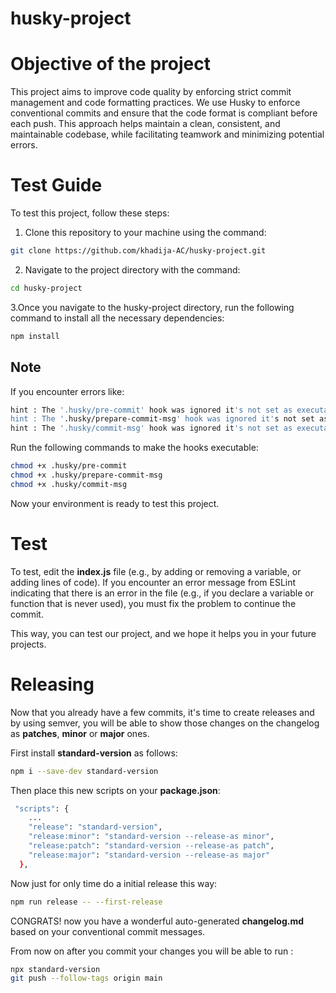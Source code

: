 # husky-project

# Objective of the project

This project aims to improve code quality by enforcing strict commit management and code formatting practices. We use Husky to enforce conventional commits and ensure that the code format is compliant before each push. This approach helps maintain a clean, consistent, and maintainable codebase, while facilitating teamwork and minimizing potential errors.

# Test Guide

To test this project, follow these steps:

1. Clone this repository to your machine using the command:

```bash
git clone https://github.com/khadija-AC/husky-project.git
```

2. Navigate to the project directory with the command:
```bash
cd husky-project
```

3.Once you navigate to the husky-project directory, run the following command to install all the necessary dependencies:
```bash
npm install
```

## Note

If you encounter errors like:

```bash
hint : The '.husky/pre-commit' hook was ignored it's not set as executable
hint : The '.husky/prepare-commit-msg' hook was ignored it's not set as executable
hint : The '.husky/commit-msg' hook was ignored it's not set as executable
```

Run the following commands to make the hooks executable:

```bash
chmod +x .husky/pre-commit
chmod +x .husky/prepare-commit-msg
chmod +x .husky/commit-msg
```

Now your environment is ready to test this project.

# Test

To test, edit the **index.js** file (e.g., by adding or removing a variable, or adding lines of code). If you encounter an error message from ESLint indicating that there is an error in the file (e.g., if you declare a variable or function that is never used), you must fix the problem to continue the commit.

This way, you can test our project, and we hope it helps you in your future projects.

 # Releasing

  Now that you already have a few commits, it's time to create releases and by using semver, you will be able to show those changes on the changelog as **patches**, **minor** or **major** ones.

First install **standard-version** as follows:
~~~ bash
npm i --save-dev standard-version
~~~
Then place this new scripts on your **package.json**:
~~~ bash
 "scripts": {
    ...
    "release": "standard-version",
    "release:minor": "standard-version --release-as minor",
    "release:patch": "standard-version --release-as patch",
    "release:major": "standard-version --release-as major"
  },
~~~
Now just for only time do a initial release this way:
~~~ bash
npm run release -- --first-release
~~~

CONGRATS! now you have a wonderful auto-generated **changelog.md** based on your conventional commit messages.

From now on after you commit your changes you will be able to run :
~~~ bash
npx standard-version
git push --follow-tags origin main 
~~~


